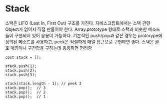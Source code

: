 # Stack
스택은 LIFO (Last In, First Out) 구조를 가진다. 자바스크립트에서는 스택 관련 Object가 없어서 직접 만들어야 한다.
Array.prototype 형태로 스택과 비슷한 메소드들이 구현되어 있어 응용이 가능하다.
기본적인 push/pop과 같은 경우는 protorype에 정의된 메소드를 사용하고, peek은 적절하게 매열 접근으로 구현하면 좋다.
스택은 괄호 매칭이나 구간합을 구하는데 응용하면 편리함

```
cost stack = [];

stack.push(1);
stack.push(2);
stack.push(3);

stack[stack.length - 1]; // peek 3
stack.pop();  // 3
stack.pop();  // 2
stack.pop();  // 1
```

